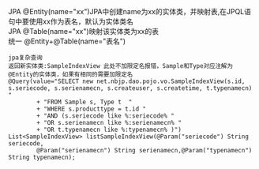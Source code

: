 JPA @Entity(name="xx")JPA中创建name为xx的实体类，并映射表,在JPQL语句中要使用xx作为表名，默认为实体类名   
JPA @Table(name="xx")映射该实体类为xx的表   
统一 @Entity+@Table(name="表名")   
```
jpa复杂查询
返回新实体类:SampleIndexView 此处不加限定名报错，Sample和Type对应注解为 @Entity的实体类，如果有相同的需要加限定名
@Query(value="SELECT new net.nbjp.dao.pojo.vo.SampleIndexView(s.id, s.seriecode, s.serienamecn, s.createuser, s.createtime, t.typenamecn) "
		+ "FROM Sample s, Type t  "
		+ "WHERE s.producttype = t.id "
		+ "AND (s.seriecode like %:seriecode% "
		+ "OR s.serienamecn like %:serienamecn% "
		+ "OR t.typenamecn like %:typenamecn% )")
List<SampleIndexView> listSampleIndexView(@Param("seriecode") String seriecode,
		@Param("serienamecn") String serienamecn,@Param("typenamecn") String typenamecn);
```

